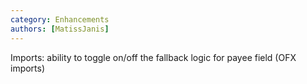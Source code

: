 ```yaml
---
category: Enhancements
authors: [MatissJanis]
---
```


Imports: ability to toggle on/off the fallback logic for payee field (OFX imports)
